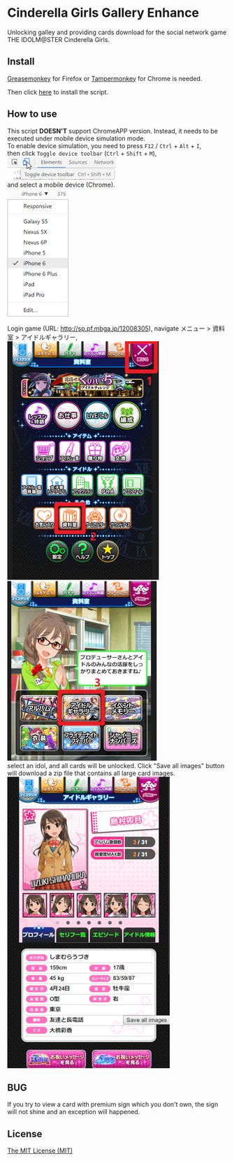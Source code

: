 # Cinderella Girls Gallery Enhance
Unlocking galley and providing cards download for the social network game THE IDOLM@STER Cinderella Girls.

## Install
[Greasemonkey](https://addons.mozilla.org/zh-CN/firefox/addon/greasemonkey/) for Firefox or
[Tampermonkey](https://chrome.google.com/webstore/detail/tampermonkey/dhdgffkkebhmkfjojejmpbldmpobfkfo) for Chrome
is needed.

Then click [here](https://github.com/Yoctillion/CinderellaGirlsGalleryEnhance/raw/master/gallery-enhance.user.js) to install the script.

## How to use
This script **DOESN'T** support ChromeAPP version. Instead, it needs to be executed under mobile device simulation mode.  
To enable device simulation, you need to press `F12` / `Ctrl` + `Alt` + `I`,  
then click `Toggle device toolbar` (`Ctrl` + `Shift` + `M`),  
![Toggle device toolbar](./intro/toggle_device_toolbar.png)  
and select a mobile device (Chrome).  
![Select device](./intro/select_device.png)

Login game (URL: http://sp.pf.mbga.jp/12008305), navigate メニュー > 資料室 > アイドルギャラリー,  
![Menu](./intro/menu.png)
![Idol galley](./intro/idol_gallery.png)  
select an idol, and all cards will be unlocked. Click "Save all images" button will download a zip file that contains all large card images.  
![Idol page](./intro/idol_page.png)

## BUG
If you try to view a card with premium sign which you don't own, the sign will not shine and an exception will happened.

## License
[The MIT License (MIT)](https://github.com/Yoctillion/CinderellaGirlsGalleryEnhance/blob/master/LICENSE)
